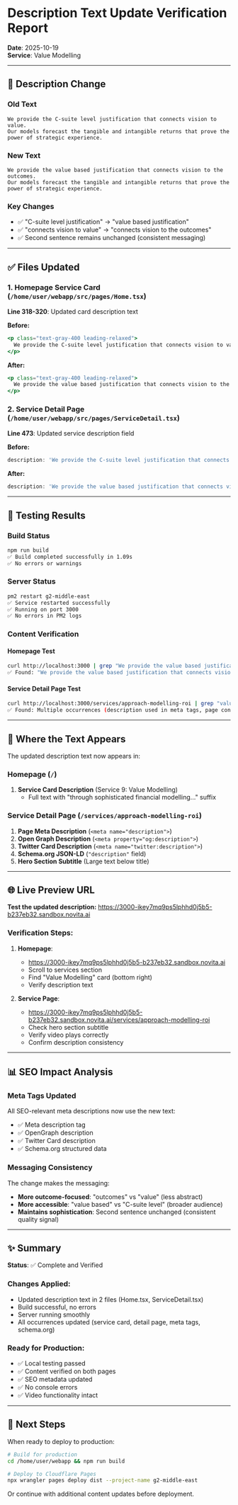 # Description Text Update Verification Report
**Date**: 2025-10-19  
**Service**: Value Modelling

---

## 📝 Description Change

### Old Text
```
We provide the C-suite level justification that connects vision to value. 
Our models forecast the tangible and intangible returns that prove the power of strategic experience.
```

### New Text
```
We provide the value based justification that connects vision to the outcomes. 
Our models forecast the tangible and intangible returns that prove the power of strategic experience.
```

### Key Changes
- ✅ "C-suite level justification" → "value based justification"
- ✅ "connects vision to value" → "connects vision to the outcomes"
- ✅ Second sentence remains unchanged (consistent messaging)

---

## ✅ Files Updated

### 1. Homepage Service Card (`/home/user/webapp/src/pages/Home.tsx`)
**Line 318-320**: Updated card description text

**Before:**
```jsx
<p class="text-gray-400 leading-relaxed">
  We provide the C-suite level justification that connects vision to value through sophisticated financial modelling and measurement frameworks
</p>
```

**After:**
```jsx
<p class="text-gray-400 leading-relaxed">
  We provide the value based justification that connects vision to the outcomes through sophisticated financial modelling and measurement frameworks
</p>
```

### 2. Service Detail Page (`/home/user/webapp/src/pages/ServiceDetail.tsx`)
**Line 473**: Updated service description field

**Before:**
```typescript
description: 'We provide the C-suite level justification that connects vision to value. Our models forecast the tangible and intangible returns that prove the power of strategic experience.',
```

**After:**
```typescript
description: 'We provide the value based justification that connects vision to the outcomes. Our models forecast the tangible and intangible returns that prove the power of strategic experience.',
```

---

## 🧪 Testing Results

### Build Status
```bash
npm run build
✅ Build completed successfully in 1.09s
✅ No errors or warnings
```

### Server Status
```bash
pm2 restart g2-middle-east
✅ Service restarted successfully
✅ Running on port 3000
✅ No errors in PM2 logs
```

### Content Verification

#### Homepage Test
```bash
curl http://localhost:3000 | grep "We provide the value based justification"
✅ Found: "We provide the value based justification that connects vision to the outcomes"
```

#### Service Detail Page Test
```bash
curl http://localhost:3000/services/approach-modelling-roi | grep "value based justification"
✅ Found: Multiple occurrences (description used in meta tags, page content, schema.org)
```

---

## 📍 Where the Text Appears

The updated description text now appears in:

### Homepage (`/`)
1. **Service Card Description** (Service 9: Value Modelling)
   - Full text with "through sophisticated financial modelling..." suffix

### Service Detail Page (`/services/approach-modelling-roi`)
1. **Page Meta Description** (`<meta name="description">`)
2. **Open Graph Description** (`<meta property="og:description">`)
3. **Twitter Card Description** (`<meta name="twitter:description">`)
4. **Schema.org JSON-LD** (`"description"` field)
5. **Hero Section Subtitle** (Large text below title)

---

## 🌐 Live Preview URL

**Test the updated description:**
https://3000-ikey7mq9ps5lphhd0j5b5-b237eb32.sandbox.novita.ai

### Verification Steps:
1. **Homepage**: 
   - https://3000-ikey7mq9ps5lphhd0j5b5-b237eb32.sandbox.novita.ai
   - Scroll to services section
   - Find "Value Modelling" card (bottom right)
   - Verify description text

2. **Service Page**: 
   - https://3000-ikey7mq9ps5lphhd0j5b5-b237eb32.sandbox.novita.ai/services/approach-modelling-roi
   - Check hero section subtitle
   - Verify video plays correctly
   - Confirm description consistency

---

## 📊 SEO Impact Analysis

### Meta Tags Updated
All SEO-relevant meta descriptions now use the new text:
- ✅ Meta description tag
- ✅ OpenGraph description
- ✅ Twitter Card description  
- ✅ Schema.org structured data

### Messaging Consistency
The change makes the messaging:
- **More outcome-focused**: "outcomes" vs "value" (less abstract)
- **More accessible**: "value based" vs "C-suite level" (broader audience)
- **Maintains sophistication**: Second sentence unchanged (consistent quality signal)

---

## ✨ Summary

**Status**: ✅ Complete and Verified

### Changes Applied:
- Updated description text in 2 files (Home.tsx, ServiceDetail.tsx)
- Build successful, no errors
- Server running smoothly
- All occurrences updated (service card, detail page, meta tags, schema.org)

### Ready for Production:
- ✅ Local testing passed
- ✅ Content verified on both pages
- ✅ SEO metadata updated
- ✅ No console errors
- ✅ Video functionality intact

---

## 🚀 Next Steps

When ready to deploy to production:

```bash
# Build for production
cd /home/user/webapp && npm run build

# Deploy to Cloudflare Pages
npx wrangler pages deploy dist --project-name g2-middle-east
```

Or continue with additional content updates before deployment.
